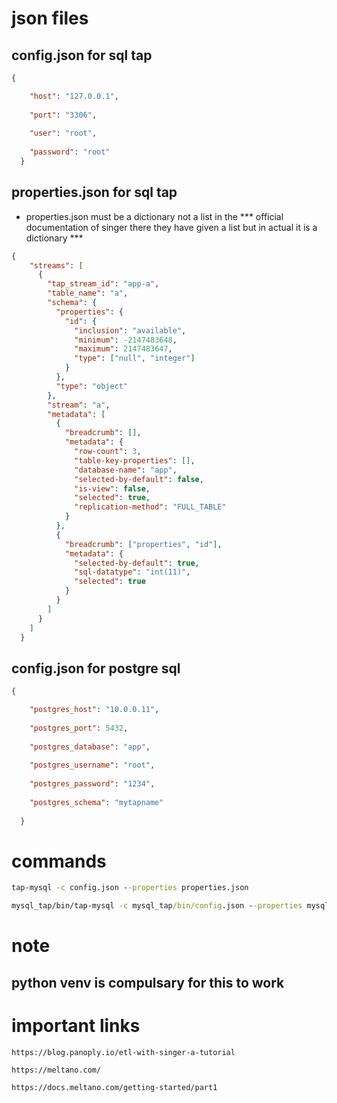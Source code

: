 
# json files

## config.json for sql tap
``` json
{

    "host": "127.0.0.1",
  
    "port": "3306",
  
    "user": "root",
  
    "password": "root"
  }
```
## properties.json for sql tap
* properties.json must be a dictionary not a list in the *** official documentation of singer there they have given a list but in actual it is a dictionary ***
``` json
{
    "streams": [
      {
        "tap_stream_id": "app-a",
        "table_name": "a",
        "schema": {
          "properties": {
            "id": {
              "inclusion": "available",
              "minimum": -2147483648,
              "maximum": 2147483647,
              "type": ["null", "integer"]
            }
          },
          "type": "object"
        },
        "stream": "a",
        "metadata": [
          {
            "breadcrumb": [],
            "metadata": {
              "row-count": 3,
              "table-key-properties": [],
              "database-name": "app",
              "selected-by-default": false,
              "is-view": false,
              "selected": true,
              "replication-method": "FULL_TABLE"
            }
          },
          {
            "breadcrumb": ["properties", "id"],
            "metadata": {
              "selected-by-default": true,
              "sql-datatype": "int(11)",
              "selected": true
            }
          }
        ]
      }
    ]
  }
```

## config.json for postgre sql

``` json
{

    "postgres_host": "10.0.0.11",
  
    "postgres_port": 5432,
  
    "postgres_database": "app",
  
    "postgres_username": "root",
  
    "postgres_password": "1234",
  
    "postgres_schema": "mytapname"
  
  }
```
# commands

``` cmd
tap-mysql -c config.json --properties properties.json
```

``` cmd
mysql_tap/bin/tap-mysql -c mysql_tap/bin/config.json --properties mysql_tap/bin/properties.json | postgresql_target/bin/target-postgres -c postgresql_target/bin/config.json >> state.json
```


# note 
## python venv is compulsary for this to work


# important links
``` url
https://blog.panoply.io/etl-with-singer-a-tutorial

```

``` url
https://meltano.com/
```

``` url
https://docs.meltano.com/getting-started/part1
```
